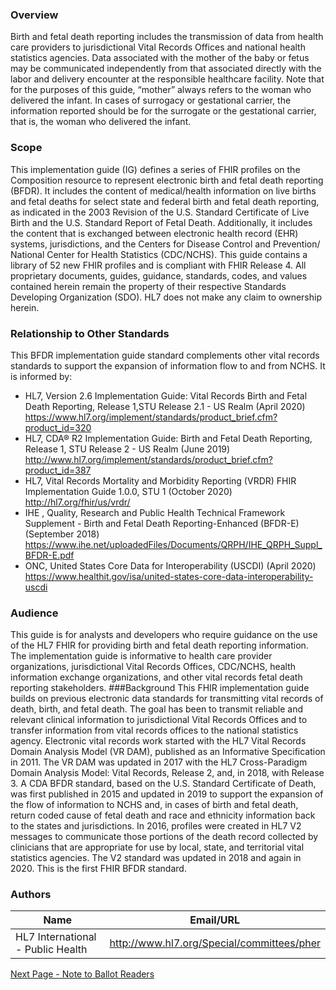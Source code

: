 ### Overview

Birth and fetal death reporting includes the transmission of data from health care providers to jurisdictional Vital Records Offices and national health statistics agencies. Data associated with the mother of the baby or fetus may be communicated independently from that associated directly with the labor and delivery encounter at the responsible healthcare facility. Note that for the purposes of this guide, “mother” always refers to the woman who delivered the infant. In cases of surrogacy or gestational carrier, the information reported should be for the surrogate or the gestational carrier, that is, the woman who delivered the infant. 
### Scope
This implementation guide (IG) defines a series of FHIR profiles on the Composition resource to represent electronic birth and fetal death reporting (BFDR). It includes the content of medical/health information on live births and fetal deaths for select state and federal birth and fetal death reporting, as indicated in the 2003 Revision of the U.S. Standard Certificate of Live Birth and the U.S. Standard Report of Fetal Death. Additionally, it includes the content that is exchanged between electronic health record (EHR) systems, jurisdictions, and the Centers for Disease Control and Prevention/ National Center for Health Statistics (CDC/NCHS).
This guide contains a library of 52 new  FHIR profiles and is compliant with FHIR Release 4.
All proprietary documents, guides, guidance, standards, codes, and values contained herein remain the property of their respective Standards Developing Organization (SDO). HL7 does not make any claim to ownership herein. 
### Relationship to Other Standards
This BFDR implementation guide standard complements other vital records standards to support the expansion of information flow to and from NCHS. It is informed by:
* HL7, Version 2.6 Implementation Guide: Vital Records Birth and Fetal Death Reporting, Release 1,STU Release 2.1 - US Realm (April 2020) https://www.hl7.org/implement/standards/product_brief.cfm?product_id=320
* HL7, CDA® R2 Implementation Guide: Birth and Fetal Death Reporting, Release 1, STU Release 2 - US Realm (June 2019) http://www.hl7.org/implement/standards/product_brief.cfm?product_id=387
* HL7, Vital Records Mortality and Morbidity Reporting (VRDR) FHIR Implementation Guide 1.0.0,  STU 1 (October 2020) http://hl7.org/fhir/us/vrdr/
* IHE , Quality, Research and Public Health Technical Framework Supplement - Birth and Fetal Death Reporting-Enhanced (BFDR-E) (September 2018) https://www.ihe.net/uploadedFiles/Documents/QRPH/IHE_QRPH_Suppl_BFDR-E.pdf
* ONC, United States Core Data for Interoperability (USCDI) (April 2020) https://www.healthit.gov/isa/united-states-core-data-interoperability-uscdi
### Audience
This guide is for analysts and developers who require guidance on the use of the HL7 FHIR for providing birth and fetal death reporting information. The implementation guide is informative to health care provider organizations, jurisdictional Vital Records Offices, CDC/NCHS, health information exchange organizations, and other vital records fetal death reporting stakeholders.
###Background 
This FHIR implementation guide builds on previous electronic data standards for transmitting vital records of death, birth, and fetal death. The goal has been to transmit reliable and relevant clinical information to jurisdictional Vital Records Offices and to transfer information from vital records offices to the national statistics agency. 
Electronic vital records work started with the HL7 Vital Records Domain Analysis Model (VR DAM), published as an Informative Specification in 2011. The VR DAM was updated in 2017 with the HL7 Cross-Paradigm Domain Analysis Model: Vital Records, Release 2, and, in 2018, with Release 3.
A CDA BFDR standard, based on the U.S. Standard Certificate of Death, was first published in 2015 and updated in 2019 to support the expansion of the flow of information to NCHS and, in cases of birth and fetal death, return coded cause of fetal death and race and ethnicity information back to the states and jurisdictions.
In 2016, profiles were created in HL7 V2 messages to communicate those portions of the death record collected by clinicians that are appropriate for use by local, state, and territorial vital statistics agencies. The V2 standard was updated in 2018 and again in 2020.
This is the first FHIR BFDR standard.




### Authors

<table>
<thead>
<tr>
<th>Name</th>
<th>Email/URL</th>
</tr>
</thead>
<tbody>
<tr>
<td>HL7 International - Public Health</td>
<td><a href="http://www.hl7.org/Special/committees/pher" target="_new">http://www.hl7.org/Special/committees/pher</a></td>
</tr>
</tbody>
</table>




[Next Page - Note to Ballot Readers](note_to_ballot_readers.html)